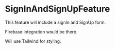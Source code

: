 # SignInAndSignUpFeature

<!-- Client side -->
This feature will include a signIn and SignUp form.
<!-- Server side -->
Firebase integration would be there.
<!-- CSS Styles -->
Will use Tailwind for styling.
